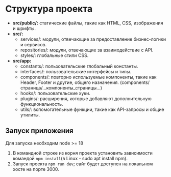 # Структура проекта

* **src/public/:** статические файлы, такие как HTML, CSS, изображения и шрифты.
* **src/:**
  * services/: модули, отвечающие за предоставление бизнес-логики и сервисов.
  * repositories/: модули, отвечающие за взаимодействие с API.
  * styles/: глобальные стили CSS.
* **src/app:**
  * constants/: пользовательские глобальный константы.
  * interfaces/: пользовательские интерфейсы и типы.
  * components/: повторно используемые компоненты, такие как Header, Footer и другие, общего назначения. (components/страница/...компоненты_страницы...)
  * hooks/: пользовательские хуки.
  * plugins/: расширения, которые добавляют дополнительную функциональность.
  * utils/: вспомогательные функции, такие как API-запросы и общие утилиты.



## Запуск приложения

Для запуска необходим node >= 18

1. В командной строке из корня проекта установить зависимости командой `npm install`(в Linux - sudo apt install npm).
2. Запуск проекта `npm run dev`; сайт будет доступен на локальном хосте на порте 3000.
